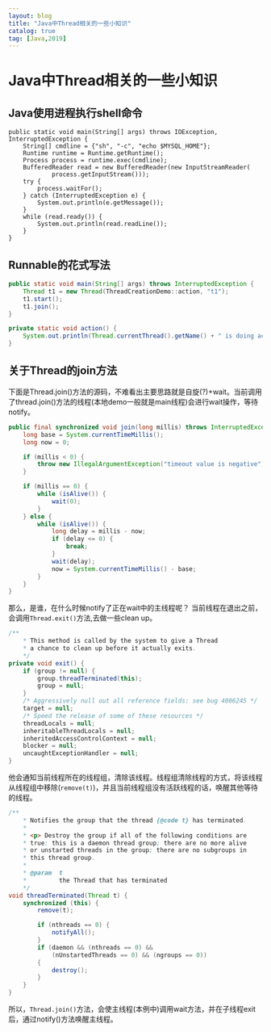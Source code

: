 ```yaml
---
layout: blog
title: "Java中Thread相关的一些小知识"
catalog: true
tag: [Java,2019]
---
```

# Java中Thread相关的一些小知识

## Java使用进程执行shell命令
```
public static void main(String[] args) throws IOException, InterruptedException {
    String[] cmdline = {"sh", "-c", "echo $MYSQL_HOME"};
    Runtime runtime = Runtime.getRuntime();
    Process process = runtime.exec(cmdline);
    BufferedReader read = new BufferedReader(new InputStreamReader(
            process.getInputStream()));
    try {
        process.waitFor();
    } catch (InterruptedException e) {
        System.out.println(e.getMessage());
    }
    while (read.ready()) {
        System.out.println(read.readLine());
    }
}
```

## Runnable的花式写法
```java
public static void main(String[] args) throws InterruptedException {
    Thread t1 = new Thread(ThreadCreationDemo::action, "t1");
    t1.start();
    t1.join();
}

private static void action() {
    System.out.println(Thread.currentThread().getName() + " is doing action!");
}
```

## 关于Thread的join方法
下面是Thread.join()方法的源码，不难看出主要思路就是自旋(?)+wait。当前调用了thread.join()方法的线程(本地demo一般就是main线程)会进行wait操作，等待notify。
```java
public final synchronized void join(long millis) throws InterruptedException {
    long base = System.currentTimeMillis();
    long now = 0;

    if (millis < 0) {
        throw new IllegalArgumentException("timeout value is negative");
    }

    if (millis == 0) {
        while (isAlive()) {
            wait(0);
        }
    } else {
        while (isAlive()) {
            long delay = millis - now;
            if (delay <= 0) {
                break;
            }
            wait(delay);
            now = System.currentTimeMillis() - base;
        }
    }
}
```
那么，是谁，在什么时候notify了正在wait中的主线程呢？
当前线程在退出之前，会调用`Thread.exit()`方法,去做一些clean up。
```java
/**
    * This method is called by the system to give a Thread
    * a chance to clean up before it actually exits.
    */
private void exit() {
    if (group != null) {
        group.threadTerminated(this);
        group = null;
    }
    /* Aggressively null out all reference fields: see bug 4006245 */
    target = null;
    /* Speed the release of some of these resources */
    threadLocals = null;
    inheritableThreadLocals = null;
    inheritedAccessControlContext = null;
    blocker = null;
    uncaughtExceptionHandler = null;
}
```
他会通知当前线程所在的线程组，清除该线程。线程组清除线程的方式，将该线程从线程组中移除(`remove(t)`)，并且当前线程组没有活跃线程的话，唤醒其他等待的线程。
```java
/**
    * Notifies the group that the thread {@code t} has terminated.
    *
    * <p> Destroy the group if all of the following conditions are
    * true: this is a daemon thread group; there are no more alive
    * or unstarted threads in the group; there are no subgroups in
    * this thread group.
    *
    * @param  t
    *         the Thread that has terminated
    */
void threadTerminated(Thread t) {
    synchronized (this) {
        remove(t);

        if (nthreads == 0) {
            notifyAll();
        }
        if (daemon && (nthreads == 0) &&
            (nUnstartedThreads == 0) && (ngroups == 0))
        {
            destroy();
        }
    }
}
```
所以，`Thread.join()`方法，会使主线程(本例中)调用wait方法，并在子线程exit后，通过notify()方法唤醒主线程。